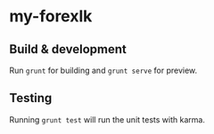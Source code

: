 # my-forexlk

## Build & development

Run `grunt` for building and `grunt serve` for preview.

## Testing

Running `grunt test` will run the unit tests with karma.
